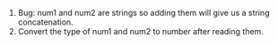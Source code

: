 1. Bug: num1 and num2 are strings so adding them will give us a string concatenation.
2. Convert the type of num1 and num2 to number after reading them.